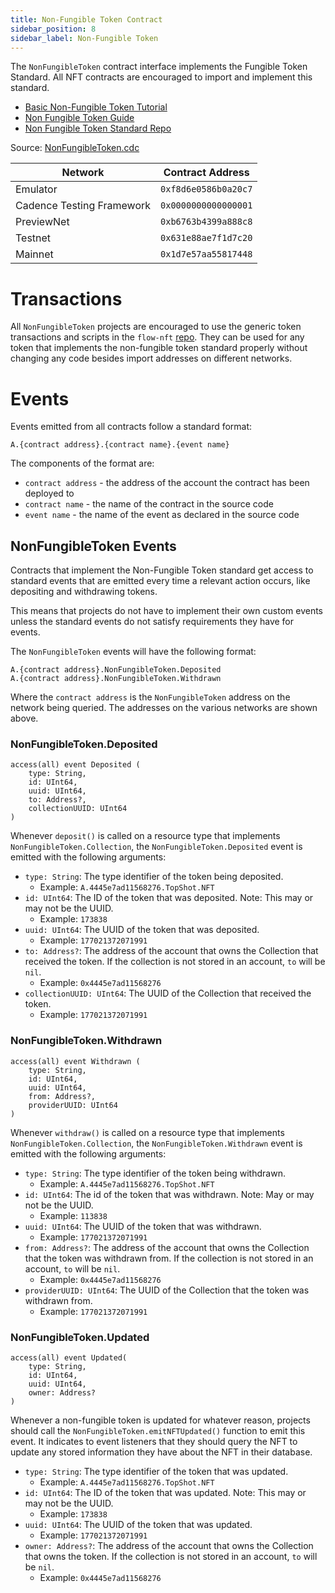 ```yaml
---
title: Non-Fungible Token Contract
sidebar_position: 8
sidebar_label: Non-Fungible Token
---
```


The `NonFungibleToken` contract interface implements the Fungible Token Standard.
All NFT contracts are encouraged to import and implement this standard.

* [Basic Non-Fungible Token Tutorial](https://cadence-lang.org/docs/1.0/tutorial/non-fungible-tokens-1)
* [Non Fungible Token Guide](../guides/nft.md)
* [Non Fungible Token Standard Repo](https://github.com/onflow/flow-nft)

Source: [NonFungibleToken.cdc](https://github.com/onflow/flow-nft/blob/master/contracts/NonFungibleToken.cdc)

| Network           | Contract Address     |
| ------------------| -------------------- |
| Emulator   | `0xf8d6e0586b0a20c7` |
| Cadence Testing Framework | `0x0000000000000001` |
| PreviewNet        | `0xb6763b4399a888c8` |
| Testnet | `0x631e88ae7f1d7c20` |
| Mainnet           | `0x1d7e57aa55817448` |


# Transactions

All `NonFungibleToken` projects are encouraged to use
the generic token transactions and scripts in the `flow-nft` [repo](https://github.com/onflow/flow-nft/tree/master/transactions).
They can be used for any token that implements the non-fungible token standard properly
without changing any code besides import addresses on different networks.

# Events

Events emitted from all contracts follow a standard format:

```
A.{contract address}.{contract name}.{event name}
```

The components of the format are:
- `contract address` - the address of the account the contract has been deployed to
- `contract name` - the name of the contract in the source code
- `event name` - the name of the event as declared in the source code

## NonFungibleToken Events

Contracts that implement the Non-Fungible Token standard get access
to standard events that are emitted every time a relevant action occurs,
like depositing and withdrawing tokens.

This means that projects do not have to implement their own custom events
unless the standard events do not satisfy requirements they have for events.

The `NonFungibleToken` events will have the following format:
```
A.{contract address}.NonFungibleToken.Deposited
A.{contract address}.NonFungibleToken.Withdrawn
```
Where the `contract address` is the `NonFungibleToken` address on the network being queried.
The addresses on the various networks are shown above.

### NonFungibleToken.Deposited

```cadence
access(all) event Deposited (
    type: String, 
    id: UInt64,
    uuid: UInt64,
    to: Address?,
    collectionUUID: UInt64
)
```

Whenever `deposit()` is called on a resource type that implements
`NonFungibleToken.Collection`, the `NonFungibleToken.Deposited` event is emitted
with the following arguments:

* `type: String`: The type identifier of the token being deposited.
    * Example: `A.4445e7ad11568276.TopShot.NFT`
* `id: UInt64`: The ID of the token that was deposited. Note: This may or may not be the UUID.
    * Example: `173838`
* `uuid: UInt64`: The UUID of the token that was deposited.
    * Example: `177021372071991`
* `to: Address?`: The address of the account that owns the Collection that received
                  the token. If the collection is not stored in an account, `to` will be `nil`.
    * Example: `0x4445e7ad11568276`
* `collectionUUID: UInt64`: The UUID of the Collection that received the token.
    * Example: `177021372071991`

### NonFungibleToken.Withdrawn

```cadence
access(all) event Withdrawn (
    type: String, 
    id: UInt64,
    uuid: UInt64,
    from: Address?,
    providerUUID: UInt64
)
```

Whenever `withdraw()` is called on a resource type that implements
`NonFungibleToken.Collection`, the `NonFungibleToken.Withdrawn` event is emitted
with the following arguments:

* `type: String`: The type identifier of the token being withdrawn.
    * Example: `A.4445e7ad11568276.TopShot.NFT`
* `id: UInt64`: The id of the token that was withdrawn. Note: May or may not be the UUID.
    * Example: `113838`
* `uuid: UInt64`: The UUID of the token that was withdrawn.
    * Example: `177021372071991`
* `from: Address?`: The address of the account that owns the Collection that 
    the token was withdrawn from. If the collection is not stored in an account, `to` will be `nil`.
    * Example: `0x4445e7ad11568276`
* `providerUUID: UInt64`: The UUID of the Collection that the token was withdrawn from.
    * Example: `177021372071991`

### NonFungibleToken.Updated

```cadence
access(all) event Updated(
    type: String,
    id: UInt64,
    uuid: UInt64,
    owner: Address?
)
```

Whenever a non-fungible token is updated for whatever reason,
projects should call the `NonFungibleToken.emitNFTUpdated()` function
to emit this event. It indicates to event listeners that they should query
the NFT to update any stored information they have about the NFT in their database.

* `type: String`: The type identifier of the token that was updated.
    * Example: `A.4445e7ad11568276.TopShot.NFT`
* `id: UInt64`: The ID of the token that was updated. Note: This may or may not be the UUID.
    * Example: `173838`
* `uuid: UInt64`: The UUID of the token that was updated.
    * Example: `177021372071991`
* `owner: Address?`: The address of the account that owns the Collection that owns
                  the token. If the collection is not stored in an account, `to` will be `nil`.
    * Example: `0x4445e7ad11568276`